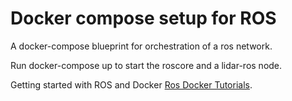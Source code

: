 # Docker compose setup for ROS

A docker-compose blueprint for orchestration of a ros network.

Run docker-compose up to start the roscore and a lidar-ros node.

Getting started with ROS and Docker [Ros Docker Tutorials](http://wiki.ros.org/docker/Tutorials/Docker).
